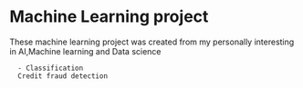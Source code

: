# Machine Learning project
These machine learning project was created from my personally interesting in AI,Machine learning and Data science

      - Classification
      Credit fraud detection

